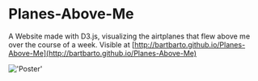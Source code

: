 Planes-Above-Me
===============

A Website made with D3.js, visualizing the airtplanes that flew above me over the course of a week.
Visible at [http://bartbarto.github.io/Planes-Above-Me](http://bartbarto.github.io/Planes-Above-Me)

!['Poster'](Planes-Above_me.tiff)
